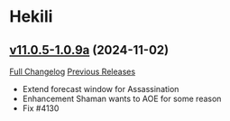 # Hekili

## [v11.0.5-1.0.9a](https://github.com/Hekili/hekili/tree/v11.0.5-1.0.9a) (2024-11-02)
[Full Changelog](https://github.com/Hekili/hekili/compare/v11.0.5-1.0.9...v11.0.5-1.0.9a) [Previous Releases](https://github.com/Hekili/hekili/releases)

- Extend forecast window for Assassination  
- Enhancement Shaman wants to AOE for some reason  
- Fix #4130  

